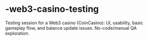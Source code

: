 # -web3-casino-testing
Testing session for a Web3 casino (CoinCasino): UI, usability, basic gameplay flow, and balance update issues. No-code/manual QA exploration.
